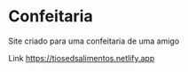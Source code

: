 # Confeitaria
Site criado para uma confeitaria de uma amigo

Link https://tiosedsalimentos.netlify.app
